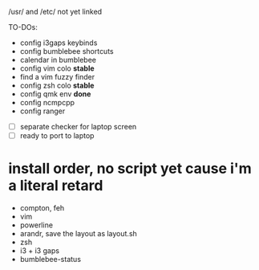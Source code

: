 /usr/ and /etc/ not yet linked

TO-DOs:
- config i3gaps keybinds
- config bumblebee shortcuts
- calendar in bumblebee
- config vim colo **stable**
- find a vim fuzzy finder
- config zsh colo **stable**
- config qmk env **done**
- config ncmpcpp
- config ranger

- [ ] separate checker for laptop screen
- [ ] ready to port to laptop

# install order, no script yet cause i'm a literal retard
- compton, feh
- vim
- powerline
- arandr, save the layout as layout.sh
- zsh
- i3 + i3 gaps
- bumblebee-status
